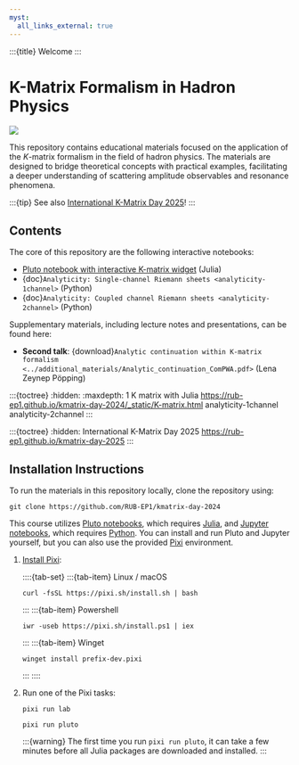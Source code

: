 ```yaml
---
myst:
  all_links_external: true
---
```


:::{title} Welcome
:::

# K-Matrix Formalism in Hadron Physics

[![](https://indico.cern.ch/event/1397619/logo-3676420921.png)](https://indico.cern.ch/event/1397619)

This repository contains educational materials focused on the application of the $K$-matrix formalism in the field of hadron physics. The materials are designed to bridge theoretical concepts with practical examples, facilitating a deeper understanding of scattering amplitude observables and resonance phenomena.

:::{tip}
See also [International K-Matrix Day 2025](https://rub-ep1.github.io/kmatrix-day-2025)!
:::

## Contents

The core of this repository are the following interactive notebooks:

- [Pluto notebook with interactive K-matrix widget](./_static/K-matrix.html) (Julia)
- {doc}`Analyticity: Single-channel Riemann sheets <analyticity-1channel>` (Python)
- {doc}`Analyticity: Coupled channel Riemann sheets <analyticity-2channel>` (Python)

Supplementary materials, including lecture notes and presentations, can be found here:

-  **Second talk**: {download}`Analytic continuation within K-matrix formalism <../additional_materials/Analytic_continuation_ComPWA.pdf>` (Lena Zeynep Pöpping)

:::{toctree}
:hidden:
:maxdepth: 1
K matrix with Julia <https://rub-ep1.github.io/kmatrix-day-2024/_static/K-matrix.html>
analyticity-1channel
analyticity-2channel
:::

:::{toctree}
:hidden:
International K-Matrix Day 2025 <https://rub-ep1.github.io/kmatrix-day-2025>
:::

## Installation Instructions

To run the materials in this repository locally, clone the repository using:

```shell
git clone https://github.com/RUB-EP1/kmatrix-day-2024
```

This course utilizes [Pluto notebooks](https://plutojl.org/), which requires [Julia](https://julialang.org/), and [Jupyter notebooks](https://jupyter.org), which requires [Python](https://www.python.org/downloads). You can install and run Pluto and Jupyter yourself, but you can also use the provided [Pixi](https://pixi.sh) environment.

1. [Install Pixi](https://pixi.sh/latest/#installation):

   ::::{tab-set}
   :::{tab-item} Linux / macOS

   ```shell
   curl -fsSL https://pixi.sh/install.sh | bash
   ```

   :::
   :::{tab-item} Powershell

   ```shell
   iwr -useb https://pixi.sh/install.ps1 | iex
   ```

   :::
   :::{tab-item} Winget

   ```shell
   winget install prefix-dev.pixi
   ```

   :::
   ::::

2. Run one of the Pixi tasks:

   ```shell
   pixi run lab
   ```

   ```shell
   pixi run pluto
   ```

   :::{warning}
   The first time you run `pixi run pluto`, it can take a few minutes before all Julia packages are downloaded and installed.
   :::
